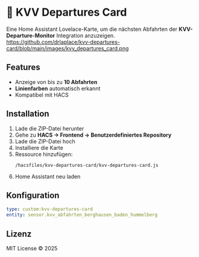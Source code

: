 # 🚋 KVV Departures Card

Eine Home Assistant Lovelace-Karte, um die nächsten Abfahrten der **KVV-Departure-Monitor** Integration anzuzeigen.
https://github.com/drlaplace/kvv-departures-card/blob/main/images/kvv_departures_card.png

## Features
- Anzeige von bis zu **10 Abfahrten**
- **Linienfarben** automatisch erkannt
- Kompatibel mit HACS


## Installation
1. Lade die ZIP-Datei herunter
2. Gehe zu **HACS → Frontend → Benutzerdefiniertes Repository**
3. Lade die ZIP-Datei hoch
4. Installiere die Karte
5. Ressource hinzufügen:
   ```
   /hacsfiles/kvv-departures-card/kvv-departures-card.js
   ```
6. Home Assistant neu laden

## Konfiguration
```yaml
type: custom:kvv-departures-card
entity: sensor.kvv_abfahrten_berghausen_baden_hummelberg
```

## Lizenz
MIT License © 2025
